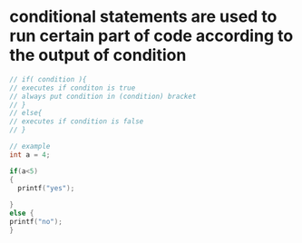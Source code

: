# conditional statements are used to run certain part of code according to the output of condition

```c
// if( condition ){
// executes if conditon is true
// always put condition in (condition) bracket
// }
// else{
// executes if condition is false
// }

// example
int a = 4;

if(a<5)
{
  printf("yes");
  
}
else {
printf("no");
}
```
